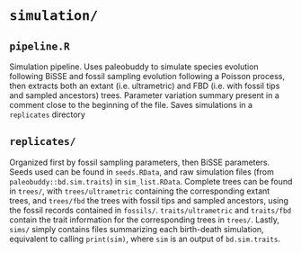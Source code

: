 # `simulation/`

## `pipeline.R`
Simulation pipeline. Uses paleobuddy to simulate species evolution following BiSSE and fossil sampling evolution following a Poisson process, then extracts both an extant (i.e. ultrametric) and FBD (i.e. with fossil tips and sampled ancestors) trees. Parameter variation summary present in a comment close to the beginning of the file. Saves simulations in a `replicates` directory

## `replicates/`
Organized first by fossil sampling parameters, then BiSSE parameters. Seeds used can be found in `seeds.RData`, and raw simulation files (from `paleobuddy::bd.sim.traits`) in `sim_list.RData`. Complete trees can be found in `trees/`, with `trees/ultrametric` containing the corresponding extant trees, and `trees/fbd` the trees with fossil tips and sampled ancestors, using the fossil records contained in `fossils/`. `traits/ultrametric` and `traits/fbd` contain the trait information for the corresponding trees in `trees/`. Lastly, `sims/` simply contains files summarizing each birth-death simulation, equivalent to calling `print(sim)`, where `sim` is an output of `bd.sim.traits`.
